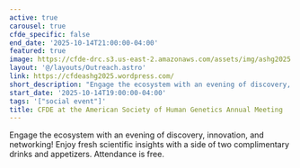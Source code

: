 ```yaml
---
active: true
carousel: true
cfde_specific: false
end_date: '2025-10-14T21:00:00-04:00'
featured: true
image: https://cfde-drc.s3.us-east-2.amazonaws.com/assets/img/ashg2025.png
layout: '@/layouts/Outreach.astro'
link: https://cfdeashg2025.wordpress.com/
short_description: "Engage the ecosystem with an evening of discovery, innovation, and networking! Enjoy fresh scientific insights with a side of two complimentary drinks and appetizers. Attendance is free."
start_date: '2025-10-14T19:00:00-04:00'
tags: '["social event"]'
title: CFDE at the American Society of Human Genetics Annual Meeting
---
```

Engage the ecosystem with an evening of discovery, innovation, and networking! Enjoy fresh scientific insights with a side of two complimentary drinks and appetizers. Attendance is free.
